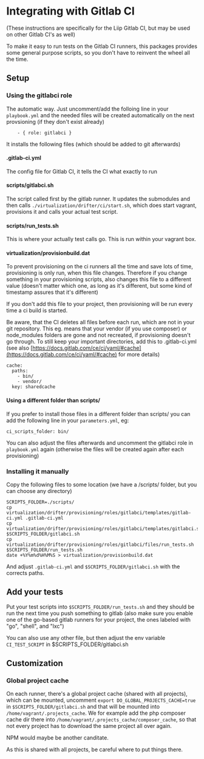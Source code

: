 # Integrating with Gitlab CI

(These instructions are specifically for the Liip Gitlab CI, but may be used on other Gitlab CI's as well)

To make it easy to run tests on the Gitlab CI runners, this packages provides some general purpose scripts, so you don't have to reinvent the wheel all the time.

## Setup

### Using the gitlabci role

The automatic way. Just uncomment/add the folloing line in your `playbook.yml` and the needed files will be created automatically on the next provsioning (if they don't exist already)

````
    - { role: gitlabci }
````

It installs the following files (which should be added to git afterwards)

#### .gitlab-ci.yml

The config file for Gitlab CI, it tells the CI what exactly to run

#### scripts/gitlabci.sh

The script called first by the gitlab runner. It updates the submodules and then calls `./virtualization/drifter/ci/start.sh`, which does start vagrant, provisions it and calls your actual test script.

#### scripts/run_tests.sh

This is where your actually test calls go. This is run within your vagrant box.

#### virtualization/provisionbuild.dat

To prevent provisioning on the ci runners all the time and save lots of time, provisioning is only run, when this file changes. Therefore if you change something in your provisioning scripts, also changes this file to a different value (doesn't matter which one, as long as it's different, but some kind of timestamp assures that it's different)

If you don't add this file to your project, then provisioning will be run every time a ci build is started.

Be aware, that the CI deletes all files before each run, which are not in your git repository. This eg. means that your vendor (if you use composer) or node_modules folders are gone and not recreated, if provisioning doesn't go through.
To still keep your important directories, add this to .gitlab-ci.yml (see also [https://docs.gitlab.com/ce/ci/yaml/#cache](https://docs.gitlab.com/ce/ci/yaml/#cache) for more details)

```
cache:
  paths:
    - bin/
    - vendor/
  key: sharedcache
```

#### Using a different folder than scripts/

If you prefer to install those files in a different folder than scripts/ you can add the following line in your `parameters.yml`, eg:

```
ci_scripts_folder: bin/
```

You can also adjust the files afterwards and uncomment the gitlabci role in `playbook.yml` again (otherwise the files will be created again after each provisioning)


### Installing it manually

Copy the following files to some location (we have a /scripts/ folder, but you can choose any directory)

````
SCRIPTS_FOLDER=./scripts/
cp virtualization/drifter/provisioning/roles/gitlabci/templates/gitlab-ci.yml .gitlab-ci.yml
cp virtualization/drifter/provisioning/roles/gitlabci/templates/gitlabci.sh $SCRIPTS_FOLDER/gitlabci.sh
cp virtualization/drifter/provisioning/roles/gitlabci/files/run_tests.sh $SCRIPTS_FOLDER/run_tests.sh
date +%Y%m%d%H%M%S > virtualization/provisionbuild.dat
````

And adjust `.gitlab-ci.yml` and `$SCRIPTS_FOLDER/gitlabci.sh` with the corrects paths.

## Add your tests

Put your test scripts into `$SCRIPTS_FOLDER/run_tests.sh` and they should be run the next time you push something to gitlab (also make sure you enable one of the go-based gitlab runners for your project, the ones labeled with "go", "shell", and "lxc")

You can also use any other file, but then adjust the env variable `CI_TEST_SCRIPT` in  $SCRIPTS_FOLDER/gitlabci.sh

## Customization


### Global project cache

On each runner, there's a global project cache (shared with all projects), which can be mounted, uncomment `export DO_GLOBAL_PROJECTS_CACHE=true` in `$SCRIPTS_FOLDER/gitlabci.sh` and that will be mounted into `/home/vagrant/.projects_cache`. We for example add the php composer cache dir there into `/home/vagrant/.projects_cache/composer_cache`, so that not every project has to download the same project all over again.

NPM would maybe be another canditate.

As this is shared with all projects, be careful where to put things there.








